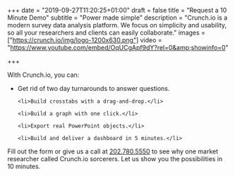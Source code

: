 +++
date = "2019-09-27T11:20:25+01:00"
draft = false
title = "Request a 10 Minute Demo"
subtitle = "Power made simple"
description = "Crunch.io is a modern survey data analysis platform. We focus on simplicity and usability, so all your researchers and clients can easily collaborate."
images = ["https://crunch.io/img/logo-1200x630.png"]
video = "https://www.youtube.com/embed/OqUCgApf9dY?rel=0&amp;showinfo=0"

+++

With Crunch.io, you can:

<ul class="marketing-list">
    <li>Get rid of two day turnarounds to answer questions.</li>

    <li>Build crosstabs with a drag-and-drop.</li>

    <li>Build a graph with one click.</li>

    <li>Export real PowerPoint objects.</li>

    <li>Build and deliver a dashboard in 5 minutes.</li>
</ul>

Fill out the form or give us a call at <a href="tel:202-780-5550">202.780.5550</a> to see why one market researcher called Crunch.io sorcerers. Let us show you the possibilities in 10 minutes.
